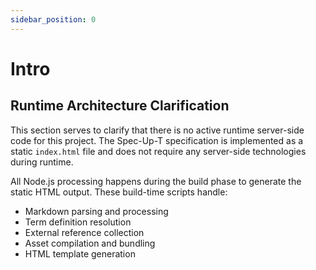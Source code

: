 ```yaml
---
sidebar_position: 0
---
```


# Intro

## Runtime Architecture Clarification

This section serves to clarify that there is no active runtime server-side code for this project. The Spec-Up-T specification is implemented as a static `index.html` file and does not require any server-side technologies during runtime.

All Node.js processing happens during the build phase to generate the static HTML output. These build-time scripts handle:

- Markdown parsing and processing
- Term definition resolution
- External reference collection
- Asset compilation and bundling
- HTML template generation